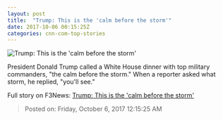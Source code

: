 ```yaml
---
layout: post
title:  "Trump: This is the 'calm before the storm'"
date: 2017-10-06 00:15:25Z
categories: cnn-com-top-stories
---
```


![Trump: This is the 'calm before the storm'](http://i2.cdn.cnn.com/cnnnext/dam/assets/171005200519-trump-dinner-with-commanders-screengrab-super-tease.jpg)

President Donald Trump called a White House dinner with top military commanders, "the calm before the storm." When a reporter asked what storm, he replied, "you'll see."


Full story on F3News: [Trump: This is the 'calm before the storm'](http://www.f3nws.com/n/NjbHZ)

> Posted on: Friday, October 6, 2017 12:15:25 AM
